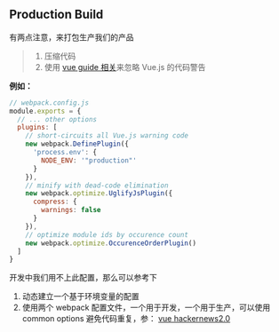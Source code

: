 ## Production Build

有两点注意，来打包生产我们的产品
>1. 压缩代码
>2. 使用 [vue guide 相关](https://vuejs.org/guide/deployment.html#Stripping-Out-Warnings)来忽略 Vue.js 的代码警告

**例如：**
```js
// webpack.config.js
module.exports = {
  // ... other options
  plugins: [
    // short-circuits all Vue.js warning code
    new webpack.DefinePlugin({
      'process.env': {
        NODE_ENV: '"production"'
      }
    }),
    // minify with dead-code elimination
    new webpack.optimize.UglifyJsPlugin({
      compress: {
        warnings: false
      }
    }),
    // optimize module ids by occurence count
    new webpack.optimize.OccurenceOrderPlugin()
  ]
}
```

开发中我们用不上此配置，那么可以参考下
1. 动态建立一个基于环境变量的配置
2. 使用两个 webpack 配置文件，一个用于开发，一个用于生产，可以使用 common options 避免代码重复，参：
[vue hackernews2.0](https://github.com/vuejs/vue-hackernews-2.0)

